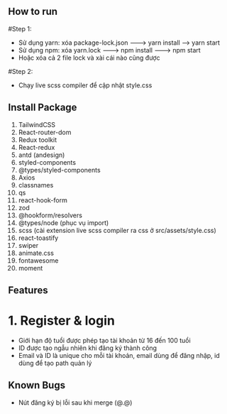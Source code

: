 ## How to run
#Step 1:
- Sử dụng yarn: xóa package-lock.json ---> yarn install --> yarn start
- Sử dụng npm: xóa yarn.lock ---> npm install ---> npm start
- Hoặc xóa cả 2 file lock và xài cái nào cũng được

#Step 2:
- Chạy live scss compiler để cập nhật style.css

## Install Package
1. TailwindCSS
2. React-router-dom
3. Redux toolkit
4. React-redux
5. antd (andesign)
6. styled-components
7. @types/styled-components
8. Axios
9. classnames
10. qs
11. react-hook-form
12. zod
13. @hookform/resolvers
14. @types/node (phục vụ import)
15. scss (cài extension live scss compiler ra css ở src/assets/style.css)
16. react-toastify
17. swiper
18. animate.css
19. fontawesome
20. moment

## Features
# 1. Register & login
- Giới hạn độ tuổi được phép tạo tài khoản từ 16 đến 100 tuổi
- ID được tạo ngẫu nhiên khi đăng ký thành công
- Email và ID là unique cho mỗi tài khoản, email dùng để đăng nhập, id dùng để tạo path quản lý

## Known Bugs
- Nút đăng ký bị lỗi sau khi merge (@.@)
